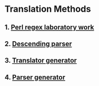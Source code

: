 # Translation Methods

## 1. [Perl regex laboratory work](1stLab/)
## 2. [Descending parser](2ndLab/)
## 3. [Translator generator](3rdLab/)
## 4. [Parser generator](4thLab/)
